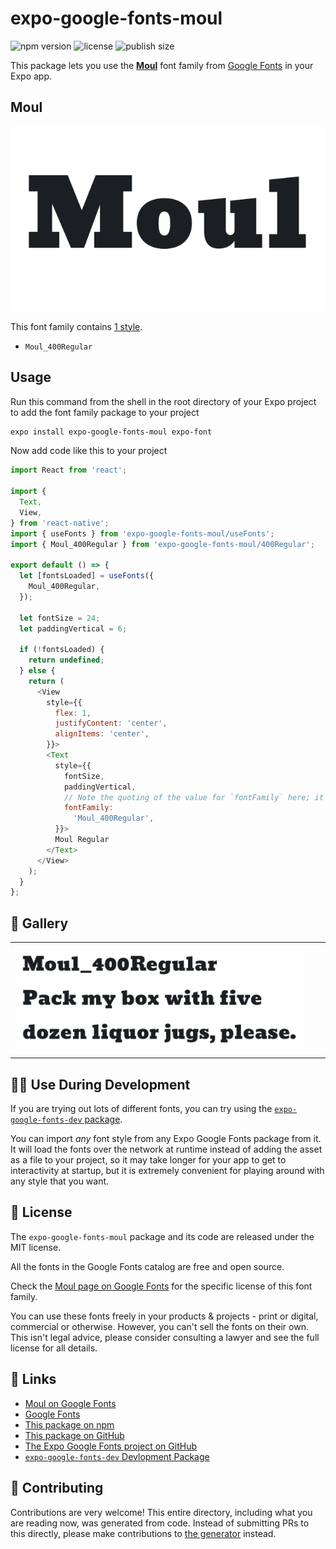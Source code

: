 # expo-google-fonts-moul

![npm version](https://flat.badgen.net/npm/v/expo-google-fonts-moul)
![license](https://flat.badgen.net/github/license/expo/google-fonts)
![publish size](https://flat.badgen.net/packagephobia/install/expo-google-fonts-moul)

This package lets you use the [**Moul**](https://fonts.google.com/specimen/Moul) font family from [Google Fonts](https://fonts.google.com/) in your Expo app.

## Moul

![Moul](./font-family.png)

This font family contains [1 style](#-gallery).

- `Moul_400Regular`

## Usage

Run this command from the shell in the root directory of your Expo project to add the font family package to your project
```sh
expo install expo-google-fonts-moul expo-font
```

Now add code like this to your project
```js
import React from 'react';

import {
  Text,
  View,
} from 'react-native';
import { useFonts } from 'expo-google-fonts-moul/useFonts';
import { Moul_400Regular } from 'expo-google-fonts-moul/400Regular';

export default () => {
  let [fontsLoaded] = useFonts({
    Moul_400Regular,
  });

  let fontSize = 24;
  let paddingVertical = 6;

  if (!fontsLoaded) {
    return undefined;
  } else {
    return (
      <View
        style={{
          flex: 1,
          justifyContent: 'center',
          alignItems: 'center',
        }}>
        <Text
          style={{
            fontSize,
            paddingVertical,
            // Note the quoting of the value for `fontFamily` here; it expects a string!
            fontFamily:
              'Moul_400Regular',
          }}>
          Moul Regular
        </Text>
      </View>
    );
  }
};

```

## 🔡 Gallery


||||
|-|-|-|
|![Moul_400Regular](.//400Regular/Moul_400Regular.ttf.png)||||


## 👩‍💻 Use During Development

If you are trying out lots of different fonts, you can try using the [`expo-google-fonts-dev` package](https://github.com/freeboub/google-fonts/tree/master/font-packages/dev#readme).

You can import *any* font style from any Expo Google Fonts package from it. It will load the fonts
over the network at runtime instead of adding the asset as a file to your project, so it may take longer
for your app to get to interactivity at startup, but it is extremely convenient
for playing around with any style that you want.

## 📖 License

The `expo-google-fonts-moul` package and its code are released under the MIT license.

All the fonts in the Google Fonts catalog are free and open source.

Check the [Moul page on Google Fonts](https://fonts.google.com/specimen/Moul) for the specific license of this font family.

You can use these fonts freely in your products & projects - print or digital, commercial or otherwise. However, you can't sell the fonts on their own. This isn't legal advice, please consider consulting a lawyer and see the full license for all details.

## 🔗 Links

- [Moul on Google Fonts](https://fonts.google.com/specimen/Moul)
- [Google Fonts](https://fonts.google.com/)
- [This package on npm](https://www.npmjs.com/package/expo-google-fonts-moul)
- [This package on GitHub](https://github.com/freeboub/google-fonts/tree/master/font-packages/moul)
- [The Expo Google Fonts project on GitHub](https://github.com/freeboub/google-fonts)
- [`expo-google-fonts-dev` Devlopment Package](https://github.com/freeboub/google-fonts/tree/master/font-packages/dev)

## 🤝 Contributing

Contributions are very welcome! This entire directory, including what you are reading now, was generated from code. Instead of submitting PRs to this directly, please make contributions to [the generator](https://github.com/freeboub/google-fonts/tree/master/packages/generator) instead.
